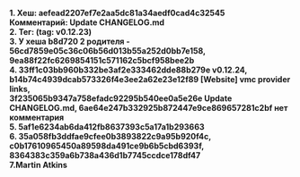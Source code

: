 **1. Хеш: aefead2207ef7e2aa5dc81a34aedf0cad4c32545<br /> Комментарий: Update CHANGELOG.md<br />**
**2. Тег: (tag: v0.12.23)<br />**
**3. У хеша b8d720 2 родителя - 56cd7859e05c36c06b56d013b55a252d0bb7e158, 9ea88f22fc6269854151c571162c5bcf958bee2b<br />**
**4. 33ff1c03bb960b332be3af2e333462dde88b279e v0.12.24, b14b74c4939dcab573326f4e3ee2a62e23e12f89 [Website] vmc provider links,<br />
3f235065b9347a758efadc92295b540ee0a5e26e Update CHANGELOG.md,  6ae64e247b332925b872447e9ce869657281c2bf нет комментария<br />**
**5. 5af1e6234ab6da412fb8637393c5a17a1b293663<br />**
**6. 35a058fb3ddfae9cfee0b3893822c9a95b920f4c, c0b17610965450a89598da491ce9b6b5cbd6393f, 8364383c359a6b738a436d1b7745ccdce178df47<br />**
**7.Martin Atkins**
